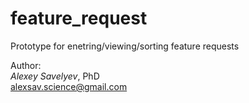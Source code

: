 # feature_request
Prototype for enetring/viewing/sorting feature requests 

Author: <br>
<i>Alexey Savelyev</i>, PhD <br>
<a href="" target="_blank"></a>
alexsav.science@gmail.com
